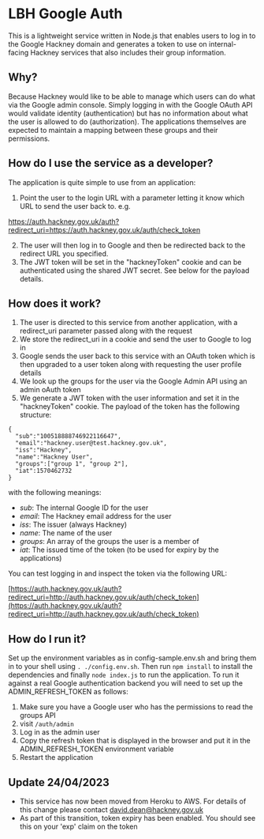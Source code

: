 # LBH Google Auth

This is a lightweight service written in Node.js that enables users to log in to the Google Hackney domain and generates a token to use on internal-facing Hackney services that also includes their group information.

## Why?

Because Hackney would like to be able to manage which users can do what via the Google admin console. Simply logging in with the Google OAuth API would validate identity (authentication) but has no information about what the user is allowed to do (authorization). The applications themselves are expected to maintain a mapping between these groups and their permissions.

## How do I use the service as a developer?

The application is quite simple to use from an application:

1. Point the user to the login URL with a parameter letting it know which URL to send the user back to. e.g. 

https://auth.hackney.gov.uk/auth?redirect_uri=https://auth.hackney.gov.uk/auth/check_token

2. The user will then log in to Google and then be redirected back to the redirect URL you specified.
3. The JWT token will be set in the "hackneyToken" cookie and can be authenticated using the shared JWT secret. See below for the payload details.

## How does it work?

1. The user is directed to this service from another application, with a redirect_uri parameter passed along with the request
2. We store the redirect_uri in a cookie and send the user to Google to log in
3. Google sends the user back to this service with an OAuth token which is then upgraded to a user token along with requesting the user profile details
4. We look up the groups for the user via the Google Admin API using an admin oAuth token
5. We generate a JWT token with the user information and set it in the "hackneyToken" cookie. The payload of the token has the following structure:

```
{
  "sub":"100518888746922116647",
  "email":"hackney.user@test.hackney.gov.uk",
  "iss":"Hackney",
  "name":"Hackney User",
  "groups":["group 1", "group 2"],
  "iat":1570462732
}
```

with the following meanings:

- _sub_: The internal Google ID for the user
- _email_: The Hackney email address for the user
- _iss_: The issuer (always Hackney)
- _name_: The name of the user
- _groups_: An array of the groups the user is a member of
- _iat_: The issued time of the token (to be used for expiry by the applications)

You can test logging in and inspect the token via the following URL:

[https://auth.hackney.gov.uk/auth?redirect_uri=http://auth.hackney.gov.uk/auth/check_token](https://auth.hackney.gov.uk/auth?redirect_uri=http://auth.hackney.gov.uk/auth/check_token)

## How do I run it?

Set up the environment variables as in config-sample.env.sh and bring them in to your shell using `. ./config.env.sh`. Then run `npm install` to install the dependencies and finally `node index.js` to run the application. To run it against a real Google authentication backend you will need to set up the ADMIN_REFRESH_TOKEN as follows:

1. Make sure you have a Google user who has the permissions to read the groups API
2. visit `/auth/admin`
3. Log in as the admin user
4. Copy the refresh token that is displayed in the browser and put it in the ADMIN_REFRESH_TOKEN environment variable
5. Restart the application

## Update 24/04/2023

 - This service has now been moved from Heroku to AWS. For details of this change please contact david.dean@hackney.gov.uk
 - As part of this transition, token expiry has been enabled. You should see this on your 'exp' claim on the token 